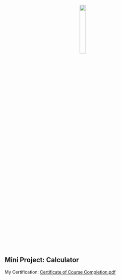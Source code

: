 <p align="center"><img src="https://myskill.id/_next/image?url=%2F_next%2Fstatic%2Fmedia%2Fmyskill-logo.0b4d0f9d.png&w=828&q=75" style="width:20%; margin:auto;"  ></p>

## Mini Project: Calculator
My Certification: [Certificate of Course Completion.pdf](https://raw.githubusercontent.com/Rafipranata/simple-calculator/main/Download/Certificate-of-Course-Completion.pdf
)

